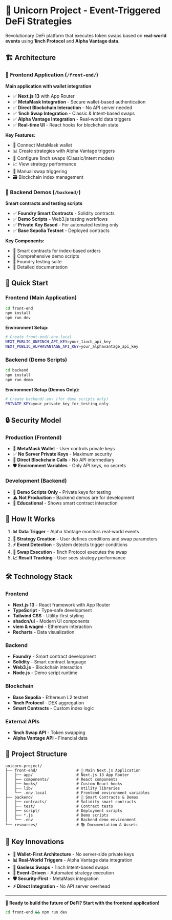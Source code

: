 # 🦄 Unicorn Project - Event-Triggered DeFi Strategies

Revolutionary DeFi platform that executes token swaps based on **real-world events** using **1inch Protocol** and **Alpha Vantage data**.

## 🏗️ **Architecture**

### **🎨 Frontend Application** (`/front-end/`)
**Main application with wallet integration**

- ✅ **Next.js 13** with App Router
- ✅ **MetaMask Integration** - Secure wallet-based authentication
- ✅ **Direct Blockchain Interaction** - No API server needed
- ✅ **1inch Swap Integration** - Classic & Intent-based swaps
- ✅ **Alpha Vantage Integration** - Real-world data triggers
- ✅ **Real-time UI** - React hooks for blockchain state

**Key Features:**
- 🔗 Connect MetaMask wallet
- 📊 Create strategies with Alpha Vantage triggers
- 💱 Configure 1inch swaps (Classic/Intent modes)
- 📈 View strategy performance
- 🔄 Manual swap triggering
- 🗃️ Blockchain index management

### **🧪 Backend Demos** (`/backend/`)
**Smart contracts and testing scripts**

- ✅ **Foundry Smart Contracts** - Solidity contracts
- ✅ **Demo Scripts** - Web3.js testing workflows
- ✅ **Private Key Based** - For automated testing only
- ✅ **Base Sepolia Testnet** - Deployed contracts

**Key Components:**
- 📜 Smart contracts for index-based orders
- 🧪 Comprehensive demo scripts
- 🔧 Foundry testing suite
- 📖 Detailed documentation

## 🚀 **Quick Start**

### **Frontend (Main Application)**
```bash
cd front-end
npm install
npm run dev
```

**Environment Setup:**
```bash
# Create front-end/.env.local
NEXT_PUBLIC_ONEINCH_API_KEY=your_1inch_api_key
NEXT_PUBLIC_ALPHAVANTAGE_API_KEY=your_alphavantage_api_key
```

### **Backend (Demo Scripts)**
```bash
cd backend
npm install
npm run demo
```

**Environment Setup (Demos Only):**
```bash
# Create backend/.env (for demo scripts only)
PRIVATE_KEY=your_private_key_for_testing_only
```

## 🔒 **Security Model**

### **Production (Frontend)**
- 🔐 **MetaMask Wallet** - User controls private keys
- ✅ **No Server Private Keys** - Maximum security
- 🔗 **Direct Blockchain Calls** - No API intermediary
- 🛡️ **Environment Variables** - Only API keys, no secrets

### **Development (Backend)**
- 🧪 **Demo Scripts Only** - Private keys for testing
- ⚠️ **Not Production** - Backend demos are for development
- 📝 **Educational** - Shows smart contract interaction

## 🎯 **How It Works**

1. **📊 Data Trigger** - Alpha Vantage monitors real-world events
2. **🔗 Strategy Creation** - User defines conditions and swap parameters
3. **⚡ Event Detection** - System detects trigger conditions
4. **💱 Swap Execution** - 1inch Protocol executes the swap
5. **📈 Result Tracking** - User sees strategy performance

## 🛠️ **Technology Stack**

### **Frontend**
- **Next.js 13** - React framework with App Router
- **TypeScript** - Type-safe development
- **Tailwind CSS** - Utility-first styling
- **shadcn/ui** - Modern UI components
- **viem & wagmi** - Ethereum interaction
- **Recharts** - Data visualization

### **Backend**
- **Foundry** - Smart contract development
- **Solidity** - Smart contract language
- **Web3.js** - Blockchain interaction
- **Node.js** - Demo script runtime

### **Blockchain**
- **Base Sepolia** - Ethereum L2 testnet
- **1inch Protocol** - DEX aggregation
- **Smart Contracts** - Custom index logic

### **External APIs**
- **1inch Swap API** - Token swapping
- **Alpha Vantage API** - Financial data

## 📁 **Project Structure**

```
unicorn-project/
├── front-end/                 # 🎨 Main Next.js Application
│   ├── app/                   # Next.js 13 App Router
│   ├── components/            # React components
│   ├── hooks/                 # Custom React hooks
│   ├── lib/                   # Utility libraries
│   └── .env.local             # Frontend environment variables
├── backend/                   # 🧪 Smart Contracts & Demos
│   ├── contracts/             # Solidity smart contracts
│   ├── test/                  # Contract tests
│   ├── script/                # Deployment scripts
│   ├── *.js                   # Demo scripts
│   └── .env                   # Backend demo environment
└── resources/                 # 📚 Documentation & Assets
```

## 🌟 **Key Innovations**

- **🔗 Wallet-First Architecture** - No server-side private keys
- **📊 Real-World Triggers** - Alpha Vantage data integration
- **💱 Gasless Swaps** - 1inch Intent-based swaps
- **🎯 Event-Driven** - Automated strategy execution
- **🛡️ Security-First** - MetaMask integration
- **⚡ Direct Integration** - No API server overhead

---

**🎉 Ready to build the future of DeFi? Start with the frontend application!**

```bash
cd front-end && npm run dev
```